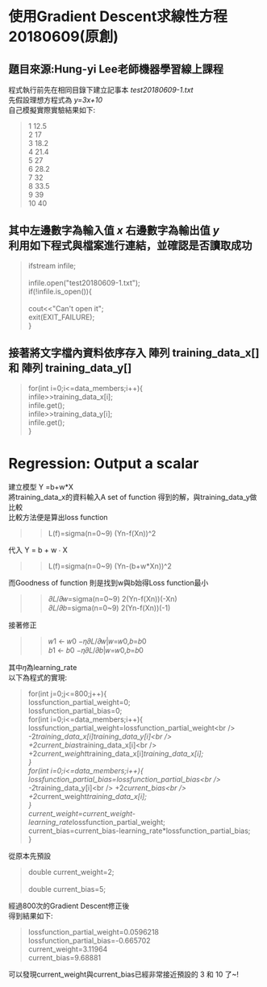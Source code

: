使用Gradient Descent求線性方程20180609(原創)
===============================================
題目來源:Hung-yi Lee老師機器學習線上課程
----------------------------------------------
程式執行前先在相同目錄下建立記事本 *test20180609-1.txt*<br />
先假設理想方程式為 *y=3x+10*<br />
自己模擬實際實驗結果如下:<br />
>1   12.5<br />
>2   17<br />
>3   18.2<br />
>4   21.4<br />
>5   27<br />
>6   28.2<br />
>7   32<br />
>8   33.5<br />
>9   39<br />
>10  40<br />

其中左邊數字為輸入值 *x* 右邊數字為輸出值 *y*<br />
利用如下程式與檔案進行連結，並確認是否讀取成功
-----------------------------------------------
>ifstream infile;     <br />          
>infile.open("test20180609-1.txt");<br />
>if(!infile.is_open()){      <br />            
>      cout<<"Can't open it";<br />
>      exit(EXIT_FAILURE);<br />
>}<br />

接著將文字檔內資料依序存入 陣列 training_data_x[]和 陣列 training_data_y[]<br />
-------------------------------------------------------------------------------
>for(int i=0;i<=data_members;i++){<br />
>       infile>>training_data_x[i];<br />
> 	infile.get();<br />
> 	infile>>training_data_y[i];<br />
> 	infile.get();<br />
	} <br />




Regression: Output a scalar
======================================
建立模型  Y =b+w*X<br />
將training_data_x的資料輸入A set of function 得到的解，與training_data_y做比較<br />
比較方法便是算出loss function<br />

>>L(f)=sigma(n=0~9) (Yn-f(Xn))^2<br />

代入 Y = b + w ∙ X<br />

>>L(f)=sigma(n=0~9) (Yn-(b+w*Xn))^2<br />

而Goodness of function 則是找到w與b始得Loss function最小<br />

>>𝜕𝐿/𝜕𝑤=sigma(n=0~9) 2(Yn-f(Xn))(-Xn)<br />
>>𝜕𝐿/𝜕𝑏=sigma(n=0~9) 2(Yn-f(Xn))(-1)<br />  

接著修正<br />

>>𝑤1 ← 𝑤0 −𝜂𝜕𝐿/𝜕𝑤|𝑤=𝑤0,𝑏=𝑏0<br />
>>𝑏1 ← 𝑏0 −𝜂𝜕𝐿/𝜕𝑏|𝑤=𝑤0,𝑏=𝑏0<br />

其中𝜂為learning_rate<br />
以下為程式的實現:<br />

>for(int j=0;j<=800;j++){            <br /> 
	lossfunction_partial_weight=0;<br />
	lossfunction_partial_bias=0;<br />
	for(int i=0;i<=data_members;i++){<br />
		lossfunction_partial_weight=lossfunction_partial_weight\<br />
		-2*training_data_x[i]*training_data_y[i]\<br />
		+2*current_bias*training_data_x[i]\<br />
		+2*current_weight*training_data_x[i]*training_data_x[i];<br />
	}	            <br />
	for(int i=0;i<=data_members;i++){<br />
		lossfunction_partial_bias=lossfunction_partial_bias\<br />
		-2*training_data_y[i]\<br />
		+2*current_bias\<br />
		+2*current_weight*training_data_x[i];<br />
	}		                <br />
	current_weight=current_weight-learning_rate*lossfunction_partial_weight;<br />
	current_bias=current_bias-learning_rate*lossfunction_partial_bias;<br />
}<br />

從原本先預設<br />

>double current_weight=2;       <br />   
>double current_bias=5;  <br />

經過800次的Gradient Descent修正後<br /> 
得到結果如下:<br /> 

>lossfunction_partial_weight=0.0596218<br />
>lossfunction_partial_bias=-0.665702<br />
>current_weight=3.11964<br />
>current_bias=9.68881<br />

可以發現current_weight與current_bias已經非常接近預設的 3 和 10 了~!<br />






  
  
<br />
